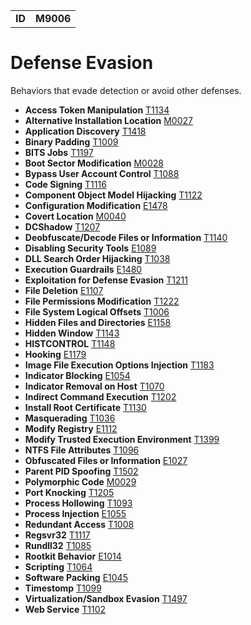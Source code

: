 |||
|--|-----|
|**ID**|**M9006**|

# Defense Evasion #
Behaviors that evade detection or avoid other defenses.

* **Access Token Manipulation** [T1134](https://github.com/MBCProject/mbc-markdown/blob/master/defense-evasion/access-token.md)
* **Alternative Installation Location** [M0027](https://github.com/MBCProject/mbc-markdown/blob/master/defense-evasion/alter-install-location.md)
* **Application Discovery** [T1418](https://github.com/MBCProject/mbc-markdown/blob/master/discovery/app-discover.md)
* **Binary Padding** [T1009](https://github.com/MBCProject/mbc-markdown/blob/master/defense-evasion/binary-pad.md)
* **BITS Jobs** [T1197](https://github.com/MBCProject/mbc-markdown/blob/master/defense-evasion/bits-jobs.md)
* **Boot Sector Modification** [M0028](https://github.com/MBCProject/mbc-markdown/blob/master/defense-evasion/boot-sector-mod.md)
* **Bypass User Account Control** [T1088](https://github.com/MBCProject/mbc-markdown/blob/master/defense-evasion/bypass-user-acct-cntl.md)
* **Code Signing** [T1116](https://github.com/MBCProject/mbc-markdown/blob/master/defense-evasion/code-signing.md)
* **Component Object Model Hijacking** [T1122](https://github.com/MBCProject/mbc-markdown/blob/master/defense-evasion/component-hijack.md)
* **Configuration Modification** [E1478](https://github.com/MBCProject/mbc-markdown/blob/master/defense-evasion/config-mod.md)
* **Covert Location** [M0040](https://github.com/MBCProject/mbc-markdown/blob/master/defense-evasion/convert-location.md)
* **DCShadow** [T1207](https://github.com/MBCProject/mbc-markdown/blob/master/defense-evasion/dcshadow.md)
* **Deobfuscate/Decode Files or Information** [T1140](https://github.com/MBCProject/mbc-markdown/blob/master/defense-evasion/deobfuscate-files.md)
* **Disabling Security Tools** [E1089](https://github.com/MBCProject/mbc-markdown/blob/master/defense-evasion/disable-security-tools.md)
* **DLL Search Order Hijacking** [T1038](https://github.com/MBCProject/mbc-markdown/blob/master/privilege-escalation/dll-search-order-hijack.md)
* **Execution Guardrails** [E1480](https://github.com/MBCProject/mbc-markdown/blob/master/anti-behavioral-analysis/execution-guardrails.md)
* **Exploitation for Defense Evasion** [T1211](https://github.com/MBCProject/mbc-markdown/blob/master/defense-evasion/exploit-for-defense.md)
* **File Deletion** [E1107](https://github.com/MBCProject/mbc-markdown/blob/master/defense-evasion/file-deletion.md)
* **File Permissions Modification** [T1222](https://github.com/MBCProject/mbc-markdown/blob/master/defense-evasion/file-permission-mod.md)
* **File System Logical Offsets** [T1006](https://github.com/MBCProject/mbc-markdown/blob/master/defense-evasion/file-sys-logical-offset.md)
* **Hidden Files and Directories** [E1158](https://github.com/MBCProject/mbc-markdown/blob/master/defense-evasion/hidden-files.md)
* **Hidden Window** [T1143](https://github.com/MBCProject/mbc-markdown/blob/master/defense-evasion/hidden-window.md)
* **HISTCONTROL** [T1148](https://github.com/MBCProject/mbc-markdown/blob/master/defense-evasion/histcontrol.md)
* **Hooking** [E1179](https://github.com/MBCProject/mbc-markdown/blob/master/credential-access/hooking.md)
* **Image File Execution Options Injection** [T1183](https://github.com/MBCProject/mbc-markdown/blob/master/defense-evasion/image-file-exe-opt-inj.md)
* **Indicator Blocking** [E1054](https://github.com/MBCProject/mbc-markdown/blob/master/defense-evasion/indicator-blocking.md)
* **Indicator Removal on Host** [T1070](https://github.com/MBCProject/mbc-markdown/blob/master/defense-evasion/indicator-remove-host.md)
* **Indirect Command Execution** [T1202](https://github.com/MBCProject/mbc-markdown/blob/master/defense-evasion/indirect-command.md)
* **Install Root Certificate** [T1130](https://github.com/MBCProject/mbc-markdown/blob/master/defense-evasion/install-root-cert.md)
* **Masquerading** [T1036](https://github.com/MBCProject/mbc-markdown/blob/master/defense-evasion/masquerading.md)
* **Modify Registry** [E1112](https://github.com/MBCProject/mbc-markdown/blob/master/defense-evasion/modify-reg.md)
* **Modify Trusted Execution Environment** [T1399](https://github.com/MBCProject/mbc-markdown/blob/master/defense-evasion/mod-trust-exe-environ.md)
* **NTFS File Attributes** [T1096](https://github.com/MBCProject/mbc-markdown/blob/master/defense-evasion/ntfs-file-attr.md)
* **Obfuscated Files or Information** [E1027](https://github.com/MBCProject/mbc-markdown/blob/master/defense-evasion/obfuscate-files.md)
* **Parent PID Spoofing** [T1502](https://github.com/MBCProject/mbc-markdown/blob/master/defense-evasion/parent-pid-spoof.md)
* **Polymorphic Code** [M0029](https://github.com/MBCProject/mbc-markdown/blob/master/defense-evasion/polymorphic-code.md)
* **Port Knocking** [T1205](https://github.com/MBCProject/mbc-markdown/blob/master/command-and-control/port-knocking.md)
* **Process Hollowing** [T1093](https://github.com/MBCProject/mbc-markdown/blob/master/defense-evasion/process-hollow.md)
* **Process Injection** [E1055](https://github.com/MBCProject/mbc-markdown/blob/master/defense-evasion/process-inject.md)
* **Redundant Access** [T1008](https://github.com/MBCProject/mbc-markdown/blob/master/defense-evasion/redundant-access.md)
* **Regsvr32** [T1117](https://github.com/MBCProject/mbc-markdown/blob/master/defense-evasion/regsvr32.md)
* **Rundll32** [T1085](https://github.com/MBCProject/mbc-markdown/blob/master/defense-evasion/rundll32.md)
* **Rootkit Behavior** [E1014](https://github.com/MBCProject/mbc-markdown/blob/master/defense-evasion/rootkit-behavior.md)
* **Scripting** [T1064](https://github.com/MBCProject/mbc-markdown/blob/master/execution/scripting.md)
* **Software Packing** [E1045](https://github.com/MBCProject/mbc-markdown/blob/master/anti-static-analysis/software-packing.md)
* **Timestomp** [T1099](https://github.com/MBCProject/mbc-markdown/blob/master/defense-evasion/timestomp.md)
* **Virtualization/Sandbox Evasion** [T1497](https://github.com/MBCProject/mbc-markdown/blob/master/defense-evasion/virtualization-sandbox-evade.md)
* **Web Service** [T1102](https://github.com/MBCProject/mbc-markdown/blob/master/command-and-control/web-service.md)